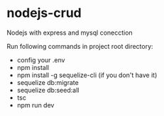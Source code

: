 # nodejs-crud

Nodejs with express and mysql conecction

Run following commands in project root directory:

- config your .env
- npm install
- npm install -g sequelize-cli (if you don't have it)
- sequelize db:migrate
- sequelize db:seed:all
- tsc 
- npm run dev

